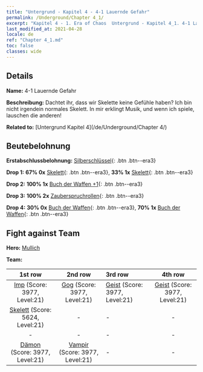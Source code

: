 ```yaml
---
title: "Untergrund - Kapitel 4 - 4-1 Lauernde Gefahr"
permalink: /Underground/Chapter 4_1/
excerpt: "Kapitel 4 - 1. Era of Chaos  Untergrund - Kapitel 4_1. 4-1 Lauernde Gefahr"
last_modified_at: 2021-04-28
locale: de
ref: "Chapter 4_1.md"
toc: false
classes: wide
---
```


## Details

 **Name:** 4-1 Lauernde Gefahr

 **Beschreibung:** Dachtet ihr, dass wir Skelette keine Gefühle haben? Ich bin nicht irgendein normales Skelett. In mir erklingt Musik, und wenn ich spiele, lauschen die anderen!

 **Related to:** [Untergrund Kapitel 4](/de/Underground/Chapter 4/)

## Beutebelohnung

 **Erstabschlussbelohnung:** [Silberschlüssel](/ItemsDE/con_693/){: .btn .btn--era3}

 **Drop 1:** **67% 0x** [Skelett](/ItemsDE/unt_208/){: .btn .btn--era3}, **33% 1x** [Skelett](/ItemsDE/unt_208/){: .btn .btn--era3}

 **Drop 2:** **100% 1x** [Buch der Waffen +1](/ItemsDE/mat_25/){: .btn .btn--era3}

 **Drop 3:** **100% 2x** [Zauberspruchrollen](/ItemsDE/con_694/){: .btn .btn--era3}

 **Drop 4:** **30% 0x** [Buch der Waffen](/ItemsDE/mat_18/){: .btn .btn--era3}, **70% 1x** [Buch der Waffen](/ItemsDE/mat_18/){: .btn .btn--era3}


## Fight against Team
 **Hero:** [Mullich](/de/heroes/Mullich/)

 **Team:**


  | 1st row | 2nd row | 3rd row | 4th row |
  |:----:|:----:|:----|:----:|
  | [Imp](/de/units/Imp/) (Score: 3977, Level:21)  | [Gog](/de/units/Gog/) (Score: 3977, Level:21)  | [Geist](/de/units/Wight/) (Score: 3977, Level:21)  | [Geist](/de/units/Wight/) (Score: 3977, Level:21)  |
  | [Skelett](/de/units/Skeleton/) (Score: 5624, Level:21)  | - | - | - |
  | - | - | - | - |
  | [Dämon](/de/units/Demon/) (Score: 3977, Level:21)  | [Vampir](/de/units/Vampire/) (Score: 3977, Level:21)  | - | - |


